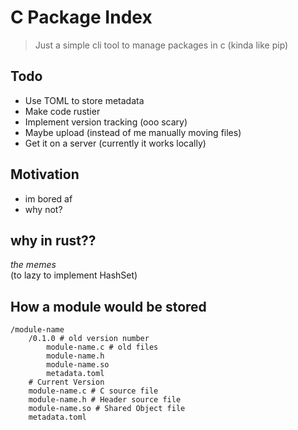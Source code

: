# C Package Index

> Just a simple cli tool to manage packages in c
> (kinda like pip)

## Todo
- Use TOML to store metadata
- Make code rustier
- Implement version tracking (ooo scary)
- Maybe upload (instead of me manually moving files)
- Get it on a server (currently it works locally)

## Motivation
- im bored af
- why not?


## why in rust??
*the memes* <br>
(to lazy to implement HashSet) <br>


## How a module would be stored
```
/module-name
    /0.1.0 # old version number
        module-name.c # old files
        module-name.h
        module-name.so
        metadata.toml
    # Current Version
    module-name.c # C source file
    module-name.h # Header source file
    module-name.so # Shared Object file
    metadata.toml
```
    